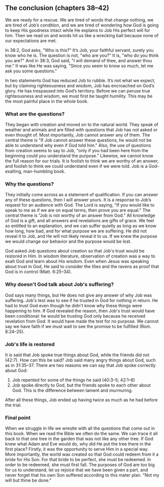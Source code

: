 ## The conclusion (chapters 38&ndash;42)

We are ready for a rescue. We are tired of words that change nothing, we are tired of Job’s condition, and we are tired of wondering how God is going to keep His goodness intact while He explains to Job His perfect will for him. Then we read on and words hit us like a wrecking ball because none of our expectations are met. 

In 38:2, God asks, "Who is this?" It’s Job, your faithful servant, surely you know who he is. The question is not, "who are you?" It is, "who do you think you are?" And in 38:3, God said, "I will demand of thee, and answer thou me." It was like He was saying, "Since you seem to know so much, let me ask you some questions."

In two statements God has reduced Job to rubble. It’s not what we expect, but by claiming righteousness and wisdom, Job has encroached on God’s glory. He has trespassed into God’s territory. Before we can peruse true righteousness and wisdom, we must first be taught humility. This may be the most painful place in the whole book.

### What are the questions?

They began with creation and moved on to the natural world. They speak of weather and animals and are filled with questions that Job has not asked or even thought of. Most importantly, Job cannot answer any of them. The central theme is "If Job cannot answer these questions, he would not be able to understand why even if God told him." Also, the use of questions from creation seems to say to Job, "only if you had been here from the beginning could you understand the purpose." Likewise, we cannot know the full reason for our trials. It is foolish to think we are worthy of an answer, and foolish to think we could understand even if we were told. Job is a God-exalting, man-humbling book.
 
### Why the questions?

They initially come across as a statement of qualification. If you can answer any of these questions, then I will answer yours. It is a response to Job’s request for an audience with God. The Lord is saying, "If you would like to speak to me as if we are on equal terms, then prove you are equal." The central theme is "Job is not worthy of an answer from God." All knowledge of God is a gift, and all answers and revelations are gifts of grace. We feel so entitled to an explanation, and we can suffer quietly as long as we know how long, how bad, and for what purpose we are suffering. He did not reveal it to Job, and He will not likely reveal it to us. If we knew the purpose we would change our behavior and the purpose would be lost.

God asked Job questions about creation so that Job's trust would be restored in Him. In wisdom literature, observation of creation was a way to exalt God and learn about His wisdom. Even when Jesus was speaking about trust in God, He said to consider the lilies and the ravens as proof that God is in control (Matt. 6:25&ndash;34).

### Why doesn't God talk about Job's suffering?

God says many things, but He does not give any answer of why Job was suffering. Job's test was to see if he trusted in God for nothing in return. He had to trust God even though he didn't know why these things were happening to him. If God revealed the reason, then Job's trust would have been conditional: he would be trusting God only because he received revelation from God. It would have made the test for no purpose. We cannot say we have faith if we must wait to see the promise to be fulfilled (Rom. 8:24&ndash;25).

### Job's life is restored

It is said that Job spoke true things about God, while the friends did not (42:7). How can this be said? Job said many angry things about God, such as in 31:35&ndash;37. There are two reasons we can say that Job spoke correctly about God:

1. Job repented for some of the things he said (40:3&ndash;5; 42:1&ndash;6)
2. Job spoke directly to God, but the friends spoke to each other about God. This is the difference between lament and murmuring.

After all these things, Job ended up having twice as much as he had before the trial.

### Final point

When we struggle in life we wrestle with all the questions that come out in this book. When we read the Bible we often do the same. We can trace it all back to that one tree in the garden that was not like any other tree. If God knew what Adam and Eve would do, why did He put the tree there in the first place? Firstly, it was the opportunity to serve Him in a special way. More importantly, the world was created so that God could redeem from it a bride for His Son. For that bride to be perfect, she must be redeemed. In order to be redeemed, she must first fall. The purposes of God are too big for us to understand, let us rejoice that we have been given a part, and never forget that his own Son suffered according to this mater plan. "Not my will but thine be done."

